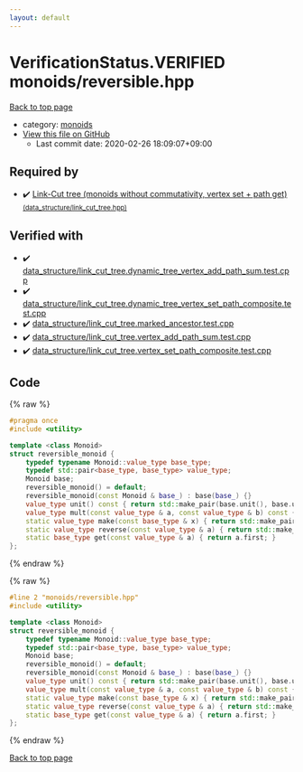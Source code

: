 ```yaml
---
layout: default
---
```


<!-- mathjax config similar to math.stackexchange -->
<script type="text/javascript" async
  src="https://cdnjs.cloudflare.com/ajax/libs/mathjax/2.7.5/MathJax.js?config=TeX-MML-AM_CHTML">
</script>
<script type="text/x-mathjax-config">
  MathJax.Hub.Config({
    TeX: { equationNumbers: { autoNumber: "AMS" }},
    tex2jax: {
      inlineMath: [ ['$','$'] ],
      processEscapes: true
    },
    "HTML-CSS": { matchFontHeight: false },
    displayAlign: "left",
    displayIndent: "2em"
  });
</script>

<script type="text/javascript" src="https://cdnjs.cloudflare.com/ajax/libs/jquery/3.4.1/jquery.min.js"></script>
<script src="https://cdn.jsdelivr.net/npm/jquery-balloon-js@1.1.2/jquery.balloon.min.js" integrity="sha256-ZEYs9VrgAeNuPvs15E39OsyOJaIkXEEt10fzxJ20+2I=" crossorigin="anonymous"></script>
<script type="text/javascript" src="../../assets/js/copy-button.js"></script>
<link rel="stylesheet" href="../../assets/css/copy-button.css" />


# VerificationStatus.VERIFIED monoids/reversible.hpp

<a href="../../index.html">Back to top page</a>

* category: <a href="../../index.html#315142c884fa9bdd2be3b42923ffe964">monoids</a>
* <a href="{{ site.github.repository_url }}/blob/master/monoids/reversible.hpp">View this file on GitHub</a>
    - Last commit date: 2020-02-26 18:09:07+09:00




## Required by

* :heavy_check_mark: <a href="../data_structure/link_cut_tree.hpp.html">Link-Cut tree (monoids without commutativity, vertex set + path get) <small>(data_structure/link_cut_tree.hpp)</small></a>


## Verified with

* :heavy_check_mark: <a href="../../verify/data_structure/link_cut_tree.dynamic_tree_vertex_add_path_sum.test.cpp.html">data_structure/link_cut_tree.dynamic_tree_vertex_add_path_sum.test.cpp</a>
* :heavy_check_mark: <a href="../../verify/data_structure/link_cut_tree.dynamic_tree_vertex_set_path_composite.test.cpp.html">data_structure/link_cut_tree.dynamic_tree_vertex_set_path_composite.test.cpp</a>
* :heavy_check_mark: <a href="../../verify/data_structure/link_cut_tree.marked_ancestor.test.cpp.html">data_structure/link_cut_tree.marked_ancestor.test.cpp</a>
* :heavy_check_mark: <a href="../../verify/data_structure/link_cut_tree.vertex_add_path_sum.test.cpp.html">data_structure/link_cut_tree.vertex_add_path_sum.test.cpp</a>
* :heavy_check_mark: <a href="../../verify/data_structure/link_cut_tree.vertex_set_path_composite.test.cpp.html">data_structure/link_cut_tree.vertex_set_path_composite.test.cpp</a>


## Code

<a id="unbundled"></a>
{% raw %}
```cpp
#pragma once
#include <utility>

template <class Monoid>
struct reversible_monoid {
    typedef typename Monoid::value_type base_type;
    typedef std::pair<base_type, base_type> value_type;
    Monoid base;
    reversible_monoid() = default;
    reversible_monoid(const Monoid & base_) : base(base_) {}
    value_type unit() const { return std::make_pair(base.unit(), base.unit()); }
    value_type mult(const value_type & a, const value_type & b) const { return std::make_pair(base.mult(a.first, b.first), base.mult(b.second, a.second)); }
    static value_type make(const base_type & x) { return std::make_pair(x, x); }
    static value_type reverse(const value_type & a) { return std::make_pair(a.second, a.first); }
    static base_type get(const value_type & a) { return a.first; }
};

```
{% endraw %}

<a id="bundled"></a>
{% raw %}
```cpp
#line 2 "monoids/reversible.hpp"
#include <utility>

template <class Monoid>
struct reversible_monoid {
    typedef typename Monoid::value_type base_type;
    typedef std::pair<base_type, base_type> value_type;
    Monoid base;
    reversible_monoid() = default;
    reversible_monoid(const Monoid & base_) : base(base_) {}
    value_type unit() const { return std::make_pair(base.unit(), base.unit()); }
    value_type mult(const value_type & a, const value_type & b) const { return std::make_pair(base.mult(a.first, b.first), base.mult(b.second, a.second)); }
    static value_type make(const base_type & x) { return std::make_pair(x, x); }
    static value_type reverse(const value_type & a) { return std::make_pair(a.second, a.first); }
    static base_type get(const value_type & a) { return a.first; }
};

```
{% endraw %}

<a href="../../index.html">Back to top page</a>


